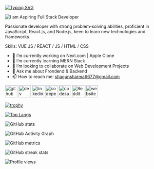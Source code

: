 

<a href="https://git.io/typing-svg"><img src="https://readme-typing-svg.demolab.com?font=Fira+Code&weight=500&size=35&pause=1000&center=true&vCenter=true&width=750&height=102&lines=Hi+there+%F0%9F%91%8B%2C++I'm+Shagun+Sharma;A+Aspiring+Full+Stack+Web+Developer" alt="Typing SVG" /></a>

![I am Aspiring Full Stack Developer](https://user-images.githubusercontent.com/74038190/213910845-af37a709-8995-40d6-be59-724526e3c3d7.gif)




Passionate developer with strong problem-solving abilities, proficient in JavaScript, React.js, and Node.js, keen to learn new technologies and frameworks

Skills: VUE JS / REACT / JS / HTML / CSS

- 🔭 I’m currently working on Next.com | Apple Clone 
- 🌱 I’m currently learning MERN Stack 
- 👯 I’m looking to collaborate on Web Development Projects 
- 💬 Ask me about Frondend & Backend 
- 📫 How to reach me: shagunsharma6677@gmail.com 


[<img src='https://cdn.jsdelivr.net/npm/simple-icons@3.0.1/icons/github.svg' alt='github' height='40'>](https://github.com/shagunsharma6677)  [<img src='https://cdn.jsdelivr.net/npm/simple-icons@3.0.1/icons/dev-dot-to.svg' alt='dev' height='40'>](https://dev.to/shagunsharma6677)  [<img src='https://cdn.jsdelivr.net/npm/simple-icons@3.0.1/icons/linkedin.svg' alt='linkedin' height='40'>](https://www.linkedin.com/in/shagun-s-84b0a6238/)  [<img src='https://cdn.jsdelivr.net/npm/simple-icons@3.0.1/icons/codepen.svg' alt='codepen' height='40'>](https://codepen.io/ShagunSharma001)  [<img src='https://cdn.jsdelivr.net/npm/simple-icons@3.0.1/icons/codesandbox.svg' alt='codesandbox' height='40'>](https://codesandbox.io/u/shagunsharma6677)  [<img src='https://cdn.jsdelivr.net/npm/simple-icons@3.0.1/icons/reddit.svg' alt='Reddit' height='40'>](https://www.reddit.com/user/https://www.reddit.com/user/i_nicCk__)  [<img src='https://cdn.jsdelivr.net/npm/simple-icons@3.0.1/icons/icloud.svg' alt='website' height='40'>](https://shagunsharma6677.github.io/)  

[![trophy](https://github-profile-trophy.vercel.app/?username=shagunsharma6677)](https://github.com/ryo-ma/github-profile-trophy)

[![Top Langs](https://github-readme-stats.vercel.app/api/top-langs/?username=shagunsharma6677)](https://github.com/anuraghazra/github-readme-stats)

![GitHub stats](https://github-readme-stats.vercel.app/api?username=shagunsharma6677&show_icons=true&count_private=true)  

![GitHub Activity Graph](https://activity-graph.herokuapp.com/graph?username=shagunsharma6677)  

![GitHub metrics](https://metrics.lecoq.io/shagunsharma6677)  

![GitHub streak stats](https://streak-stats.demolab.com/?user=shagunsharma6677)  

![Profile views](https://gpvc.arturio.dev/shagunsharma6677)  
